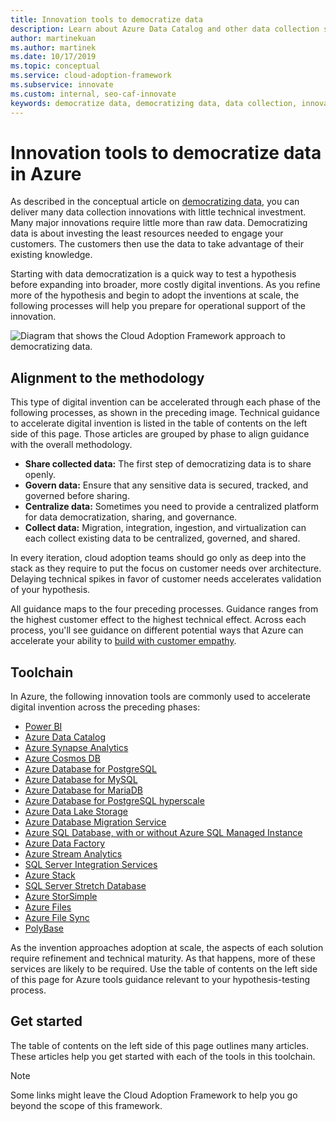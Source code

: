 ```yaml
---
title: Innovation tools to democratize data
description: Learn about Azure Data Catalog and other data collection services that help you quickly test a hypothesis before expanding into broader, more costly digital inventions.
author: martinekuan
ms.author: martinek
ms.date: 10/17/2019
ms.topic: conceptual
ms.service: cloud-adoption-framework
ms.subservice: innovate
ms.custom: internal, seo-caf-innovate
keywords: democratize data, democratizing data, data collection, innovation tools
---
```


# Innovation tools to democratize data in Azure

As described in the conceptual article on [democratizing data](../considerations/data.md), you can deliver many data collection innovations with little technical investment. Many major innovations require little more than raw data. Democratizing data is about investing the least resources needed to engage your customers. The customers then use the data to take advantage of their existing knowledge.

Starting with data democratization is a quick way to test a hypothesis before expanding into broader, more costly digital inventions. As you refine more of the hypothesis and begin to adopt the inventions at scale, the following processes will help you prepare for operational support of the innovation.

![Diagram that shows the Cloud Adoption Framework approach to democratizing data.](../../_images/innovate/democratize-data.png)

## Alignment to the methodology

This type of digital invention can be accelerated through each phase of the following processes, as shown in the preceding image. Technical guidance to accelerate digital invention is listed in the table of contents on the left side of this page. Those articles are grouped by phase to align guidance with the overall methodology.

- **Share collected data:** The first step of democratizing data is to share openly.
- **Govern data:** Ensure that any sensitive data is secured, tracked, and governed before sharing.
- **Centralize data:** Sometimes you need to provide a centralized platform for data democratization, sharing, and governance.
- **Collect data:** Migration, integration, ingestion, and virtualization can each collect existing data to be centralized, governed, and shared.

In every iteration, cloud adoption teams should go only as deep into the stack as they require to put the focus on customer needs over architecture. Delaying technical spikes in favor of customer needs accelerates validation of your hypothesis.

All guidance maps to the four preceding processes. Guidance ranges from the highest customer effect to the highest technical effect. Across each process, you'll see guidance on different potential ways that Azure can accelerate your ability to [build with customer empathy](../considerations/build.md).

## Toolchain

In Azure, the following innovation tools are commonly used to accelerate digital invention across the preceding phases:

- [Power BI](/power-bi/)
- [Azure Data Catalog](/azure/data-catalog/)
- [Azure Synapse Analytics](/azure/synapse-analytics/)
- [Azure Cosmos DB](/azure/cosmos-db/)
- [Azure Database for PostgreSQL](/azure/postgresql/)
- [Azure Database for MySQL](/azure/mysql/)
- [Azure Database for MariaDB](/azure/mariadb/)
- [Azure Database for PostgreSQL hyperscale](/azure/postgresql/concepts-hyperscale-nodes)
- [Azure Data Lake Storage](/azure/storage/blobs/data-lake-storage-introduction)
- [Azure Database Migration Service](/azure/dms/)
- [Azure SQL Database, with or without Azure SQL Managed Instance](/azure/azure-sql/)
- [Azure Data Factory](/azure/data-factory/)
- [Azure Stream Analytics](/azure/stream-analytics/)
- [SQL Server Integration Services](/sql/integration-services/sql-server-integration-services)
- [Azure Stack](/azure-stack/)
- [SQL Server Stretch Database](/sql/sql-server/stretch-database/stretch-database)
- [Azure StorSimple](/azure/storsimple/)
- [Azure Files](/azure/storage/files/)
- [Azure File Sync](/azure/storage/file-sync/file-sync-planning)
- [PolyBase](/sql/relational-databases/polybase/polybase-guide)

As the invention approaches adoption at scale, the aspects of each solution require refinement and technical maturity. As that happens, more of these services are likely to be required. Use the table of contents on the left side of this page for Azure tools guidance relevant to your hypothesis-testing process.

## Get started

The table of contents on the left side of this page outlines many articles. These articles help you get started with each of the tools in this toolchain.

> [!NOTE]
> Some links might leave the Cloud Adoption Framework to help you go beyond the scope of this framework.
